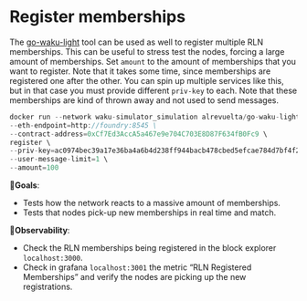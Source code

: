 # Register memberships


The [go-waku-light](https://github.com/alrevuelta/go-waku-light) tool can be used as well to register multiple RLN memberships. This can be useful to stress test the nodes, forcing a large amount of memberships. Set `amount` to the amount of memberships that you want to register. Note that it takes some time, since memberships are registered one after the other. You can spin up multiple services like this, but in that case you must provide different `priv-key` to each. Note that these memberships are kind of thrown away and not used to send messages.

```jsx
docker run --network waku-simulator_simulation alrevuelta/go-waku-light:07b8f32 \
--eth-endpoint=http://foundry:8545 \
--contract-address=0xCf7Ed3AccA5a467e9e704C703E8D87F634fB0Fc9 \
register \
--priv-key=ac0974bec39a17e36ba4a6b4d238ff944bacb478cbed5efcae784d7bf4f2ff80 \
--user-message-limit=1 \
--amount=100

```

🎯**Goals**:

- Tests how the network reacts to a massive amount of memberships.
- Tests that nodes pick-up new memberships in real time and match.

👀**Observability**:

- Check the RLN memberships being registered in the block explorer `localhost:3000`.
- Check in grafana `localhost:3001` the metric “RLN Registered Memberships” and verify the nodes are picking up the new registrations.

